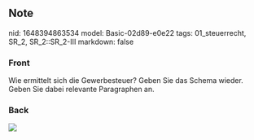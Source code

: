 ## Note
nid: 1648394863534
model: Basic-02d89-e0e22
tags: 01_steuerrecht, SR_2, SR_2::SR_2-III
markdown: false

### Front
Wie ermittelt sich die Gewerbesteuer? Geben Sie das Schema wieder. Geben Sie dabei relevante Paragraphen an.

### Back
<img src="paste-a4b24a64815acd20d67fb69de52989e4239b227d.jpg">
